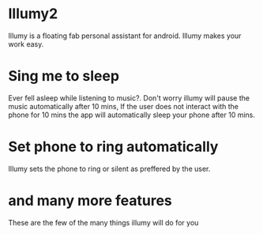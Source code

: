 # Illumy2
Illumy is a floating fab personal assistant for android. Illumy makes your work easy. 

# Sing me to sleep
Ever fell asleep while listening to music?. Don't worry illumy will pause the music automatically after 10 mins,
If the user does not interact with the phone for 10 mins the app will automatically sleep your phone after 10 mins.

# Set phone to ring automatically
Illumy sets the phone to ring or silent as preffered by the user.

# and many more features
These are the few of the many things illumy will do for you


